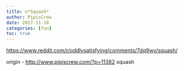 ```yaml
---
title: o*Squash*
author: PipisCrew
date: 2017-11-18
categories: [fun]
toc: true
---
```


https://www.reddit.com/r/oddlysatisfying/comments/7dq9wv/squash/

origin - http://www.pipiscrew.com/?p=11382 squash